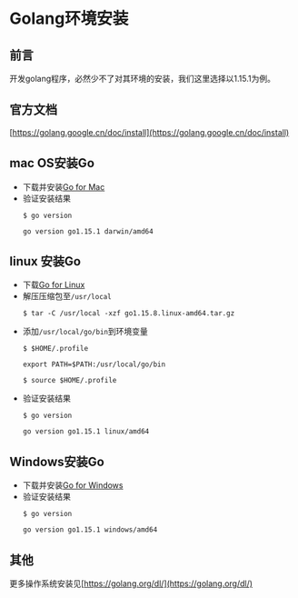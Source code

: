 # Golang环境安装

## 前言
开发golang程序，必然少不了对其环境的安装，我们这里选择以1.15.1为例。

## 官方文档
[https://golang.google.cn/doc/install](https://golang.google.cn/doc/install)

## mac OS安装Go

* 下载并安装[Go for Mac](https://dl.google.com/go/go1.15.1.darwin-amd64.pkg)
* 验证安装结果
    ```shell
    $ go version
    ```
    ```text
    go version go1.15.1 darwin/amd64
    ```
## linux 安装Go
* 下载[Go for Linux](https://golang.org/dl/go1.15.8.linux-amd64.tar.gz)
* 解压压缩包至`/usr/local`
    ```shell
    $ tar -C /usr/local -xzf go1.15.8.linux-amd64.tar.gz
    ```
* 添加`/usr/local/go/bin`到环境变量
    ```shell
    $ $HOME/.profile
    ```
    ```shell
    export PATH=$PATH:/usr/local/go/bin
    ```
    ```shell
    $ source $HOME/.profile
    ```
* 验证安装结果
    ```shell
    $ go version
    ```
    ```text
    go version go1.15.1 linux/amd64
    ```
## Windows安装Go
* 下载并安装[Go for Windows](https://golang.org/dl/go1.15.8.windows-amd64.msi)
* 验证安装结果
    ```shell
    $ go version
    ```
    ```text
    go version go1.15.1 windows/amd64
    ```

## 其他
更多操作系统安装见[https://golang.org/dl/](https://golang.org/dl/)
